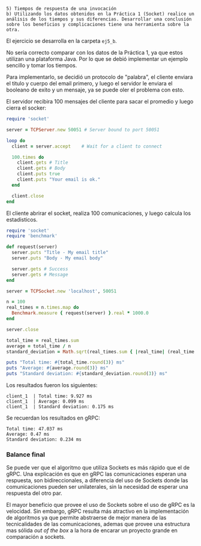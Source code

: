 ```
5) Tiempos de respuesta de una invocación
b) Utilizando los datos obtenidos en la Práctica 1 (Socket) realice un análisis de los tiempos y sus diferencias. Desarrollar una conclusión sobre los beneficios y complicaciones tiene una herramienta sobre la otra.
```
El ejercicio se desarrolla en la carpeta `ej5_b`.

No sería correcto comparar con los datos de la Práctica 1, ya que estos utilizan una plataforma Java. Por lo que se debió implementar un ejemplo sencillo y tomar los tiempos.

Para implementarlo, se decidió un protocolo de "palabra", el cliente enviara el titulo y cuerpo del email primero, y luego el servidor le enviara el booleano de exito y un mensaje, ya se puede oler el problema con esto.

El servidor recibira 100 mensajes del cliente para sacar el promedio y luego cierra el socker:
```ruby
require 'socket'

server = TCPServer.new 50051 # Server bound to port 50051

loop do
  client = server.accept    # Wait for a client to connect

  100.times do
    client.gets # Title
    client.gets # Body
    client.puts true
    client.puts "Your email is ok."
  end

  client.close
end
```

El cliente abrirar el socket, realiza 100 comunicaciones, y luego calcula los estadisticos.
```ruby
require 'socket'
require 'benchmark'

def request(server)
  server.puts "Title - My email title"
  server.puts "Body - My email body"

  server.gets # Success
  server.gets # Message
end

server = TCPSocket.new 'localhost', 50051

n = 100
real_times = n.times.map do
  Benchmark.measure { request(server) }.real * 1000.0
end

server.close

total_time = real_times.sum
average = total_time / n
standard_deviation = Math.sqrt(real_times.sum { |real_time| (real_time - average) ** 2} / (n - 1)) 

puts "Total time: #{total_time.round(3)} ms"
puts "Average: #{average.round(3)} ms"
puts "Standard deviation: #{standard_deviation.round(3)} ms"
```

Los resultados fueron los siguientes:
```
client_1  | Total time: 9.927 ms
client_1  | Average: 0.099 ms
client_1  | Standard deviation: 0.175 ms
```

Se recuerdan los resultados en gRPC:
```
Total time: 47.037 ms
Average: 0.47 ms
Standard deviation: 0.234 ms
```

### Balance final

Se puede ver que el algoritmo que utiliza Sockets es más rápido que el de gRPC. 
Una explicación es que en gRPC las comunicaciones esperan una respuesta, son bidireccionales, a diferencia del uso de Sockets donde las comunicaciones pueden ser unilaterales, sin la necesidad de esperar una respuesta del otro par.

El mayor beneficio que provee el uso de Sockets sobre el uso de gRPC es la velocidad. Sin embargo, gRPC resulta más atractivo en la implementación de algoritmos ya que permite abstraerse de mejor manera de las tecnicalidades de las comunicaciones, ademas que provee una estructura mas sólida *out of the box* a la hora de encarar un proyecto grande en comparación a sockets.

